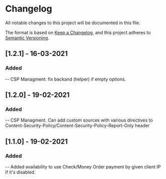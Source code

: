 # Changelog
All notable changes to this project will be documented in this file.

The format is based on [Keep a Changelog](https://keepachangelog.com/en/1.0.0/),
and this project adheres to [Semantic Versioning](https://semver.org/spec/v2.0.0.html).

## [1.2.1] - 16-03-2021
### Added
-- CSP Managment: fix backand (helper) if empty options.

## [1.2.0] - 19-02-2021
### Added
-- CSP Managment. Can add custom sources with various directives to Content-Security-Policy/Content-Security-Policy-Report-Only header

## [1.1.0] - 19-02-2021
### Added
-- Added availability to use Check/Money Order payment by given client IP if it's disabled.

